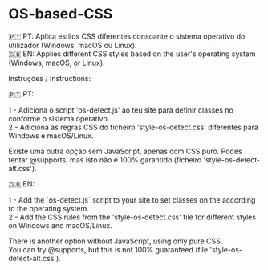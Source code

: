 # OS-based-CSS
🇵🇹 PT: Aplica estilos CSS diferentes consoante o sistema operativo do utilizador (Windows, macOS ou Linux).<br>
🇬🇧 EN: Applies different CSS styles based on the user's operating system (Windows, macOS, or Linux).

Instruções / Instructions:

🇵🇹 PT:

1 - Adiciona o script 'os-detect.js' ao teu site para definir classes no <body> conforme o sistema operativo.<br>
2 - Adiciona as regras CSS do ficheiro 'style-os-detect.css' diferentes para Windows e macOS/Linux.

Existe uma outra opção sem JavaScript, apenas com CSS puro.
Podes tentar @supports, mas isto não é 100% garantido (ficheiro 'style-os-detect-alt.css').

🇬🇧 EN:

1 - Add the ´os-detect.js´ script to your site to set classes on the <body> according to the operating system.<br>
2 - Add the CSS rules from the 'style-os-detect.css' file for different styles on Windows and macOS/Linux.

There is another option without JavaScript, using only pure CSS.<br>
You can try @supports, but this is not 100% guaranteed (file 'style-os-detect-alt.css').
